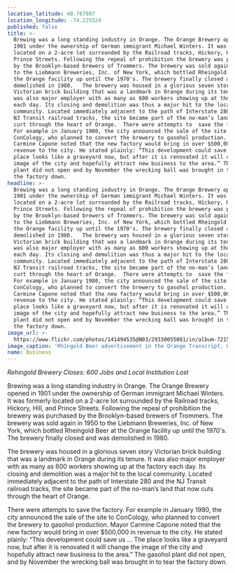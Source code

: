 ```yaml
---
location_latitude: 40.767987
location_longitude: -74.225524
published: false
title: >-
  Brewing was a long standing industry in Orange. The Orange Brewery opened in
  1901 under the ownership of German immigrant Michael Winters. It was formerly
  located on a 2-acre lot surrounded by the Railroad tracks, Hickory, Hill, and
  Prince Streets. Following the repeal of prohibition the brewery was purchased
  by the Brooklyn-based brewers of Trommers. The brewery was sold again in 1950
  to the Liebmann Breweries, Inc. of New York, which bottled Rheingold Beer at
  the Orange facility up until the 1970's. The brewery finally closed and was
  demolished in 1980.   The brewery was housed in a glorious seven story
  Victorian brick building that was a landmark in Orange during its tenure. It
  was also major employer with as many as 600 workers showing up at the factory
  each day. Its closing and demolition was thus a major hit to the local
  community. Located immediately adjacent to the path of Interstate 280 and the
  NJ Transit railroad tracks, the site became part of the no-man’s land that
  curt through the heart of Orange.  There were attempts to  save the factory.
  For example in January 1980, the city announced the sale of the site to
  ConCology, who planned to convert the brewery to gasohol production. Mayor
  Carmine Capone noted that the new factory would bring in over $500,000 in
  revenue to the city. He stated plainly: “This development could save us … The
  place looks like a graveyard now, but after it is renovated it will change the
  image of the city and hopefully attract new business to the area.” The gasohol
  plant did not open and by November the wrecking ball was brought in to tear
  the factory down.
headline: >-
  Brewing was a long standing industry in Orange. The Orange Brewery opened in
  1901 under the ownership of German immigrant Michael Winters. It was formerly
  located on a 2-acre lot surrounded by the Railroad tracks, Hickory, Hill, and
  Prince Streets. Following the repeal of prohibition the brewery was purchased
  by the Brooklyn-based brewers of Trommers. The brewery was sold again in 1950
  to the Liebmann Breweries, Inc. of New York, which bottled Rheingold Beer at
  the Orange facility up until the 1970's. The brewery finally closed and was
  demolished in 1980.   The brewery was housed in a glorious seven story
  Victorian brick building that was a landmark in Orange during its tenure. It
  was also major employer with as many as 600 workers showing up at the factory
  each day. Its closing and demolition was thus a major hit to the local
  community. Located immediately adjacent to the path of Interstate 280 and the
  NJ Transit railroad tracks, the site became part of the no-man’s land that
  curt through the heart of Orange.  There were attempts to  save the factory.
  For example in January 1980, the city announced the sale of the site to
  ConCology, who planned to convert the brewery to gasohol production. Mayor
  Carmine Capone noted that the new factory would bring in over $500,000 in
  revenue to the city. He stated plainly: “This development could save us … The
  place looks like a graveyard now, but after it is renovated it will change the
  image of the city and hopefully attract new business to the area.” The gasohol
  plant did not open and by November the wrecking ball was brought in to tear
  the factory down.
image_url: >-
  https://www.flickr.com/photos/141494535@N03/29330055081/in/album-72157673225101106/
image_caption: 'Rhingold Beer advertisement in the Orange Transcript, October 10, 1963'
name: Business
---
```

_Rehingold Brewery Closes: 600 Jobs and Local Institution Lost_

Brewing was a long standing industry in Orange. The Orange Brewery opened in 1901 under the ownership of German immigrant Michael Winters. It was formerly located on a 2-acre lot surrounded by the Railroad tracks, Hickory, Hill, and Prince Streets. Following the repeal of prohibition the brewery was purchased by the Brooklyn-based brewers of Trommers. The brewery was sold again in 1950 to the Liebmann Breweries, Inc. of New York, which bottled Rheingold Beer at the Orange facility up until the 1970's. The brewery finally closed and was demolished in 1980. 

The brewery was housed in a glorious seven story Victorian brick building that was a landmark in Orange during its tenure. It was also major employer with as many as 600 workers showing up at the factory each day. Its closing and demolition was  a major hit to the local community. Located immediately adjacent to the path of Interstate 280 and the NJ Transit railroad tracks, the site became part of the no-man’s land that now cuts through the heart of Orange. 

There were attempts to save the factory. For example in January 1980, the city announced the sale of the site to ConCology, who planned to convert the brewery to gasohol production. Mayor Carmine Capone noted that the new factory would bring in over $500,000 in revenue to the city. He stated plainly: “This development could save us … The place looks like a graveyard now, but after it is renovated it will change the image of the city and hopefully attract new business to the area.” The gasohol plant did not open, and by November the wrecking ball was brought in to tear the factory down.

